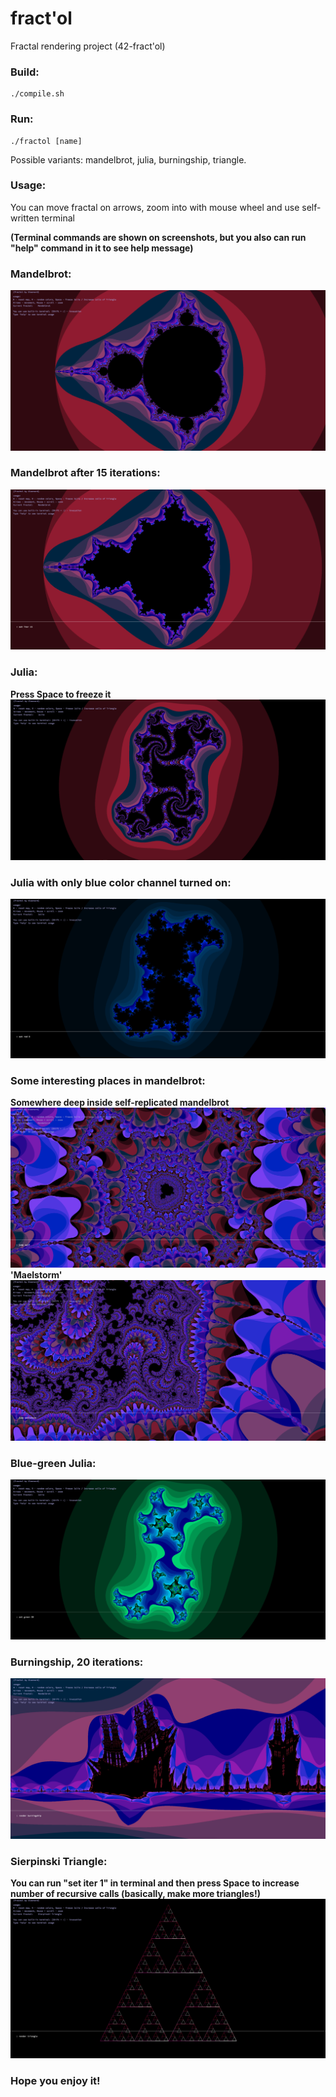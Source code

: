 # fract'ol
Fractal rendering project (42-fract'ol)

### Build:
```
./compile.sh
```

### Run:
```
./fractol [name]
```
Possible variants: mandelbrot, julia, burningship, triangle.

### Usage:
You can move fractal on arrows, zoom into with mouse wheel and use self-written terminal

**(Terminal commands are shown on screenshots, but you also can run "help" command in it to see help message)**

### Mandelbrot:
![Image alt](https://github.com/rearming/fractol/raw/master/screenshots/mandelbrot.png)

### Mandelbrot after 15 iterations:
![Image alt](https://github.com/rearming/fractol/raw/master/screenshots/mandelbrot_15_iterations.png)

### Julia:
**Press Space to freeze it**
![Image alt](https://github.com/rearming/fractol/raw/master/screenshots/julia.png)

### Julia with only blue color channel turned on:
![Image alt](https://github.com/rearming/fractol/raw/master/screenshots/blue_julia.png)

### Some interesting places in mandelbrot:
**Somewhere deep inside self-replicated mandelbrot**
![Image alt](https://github.com/rearming/fractol/raw/master/screenshots/mandelbrot_deep_self.png)
**'Maelstorm'**
![Image alt](https://github.com/rearming/fractol/raw/master/screenshots/mandelbrot_maelstorm.png)

### Blue-green Julia:
![Image alt](https://github.com/rearming/fractol/raw/master/screenshots/blue_green_julia.png)

### Burningship, 20 iterations:
![Image alt](https://github.com/rearming/fractol/raw/master/screenshots/burningship.png)

### Sierpinski Triangle:
**You can run "set iter 1" in terminal and then press Space to increase number of recursive calls (basically, make more triangles!)**
![Image alt](https://github.com/rearming/fractol/raw/master/screenshots/triangle.png)

### Hope you enjoy it!
